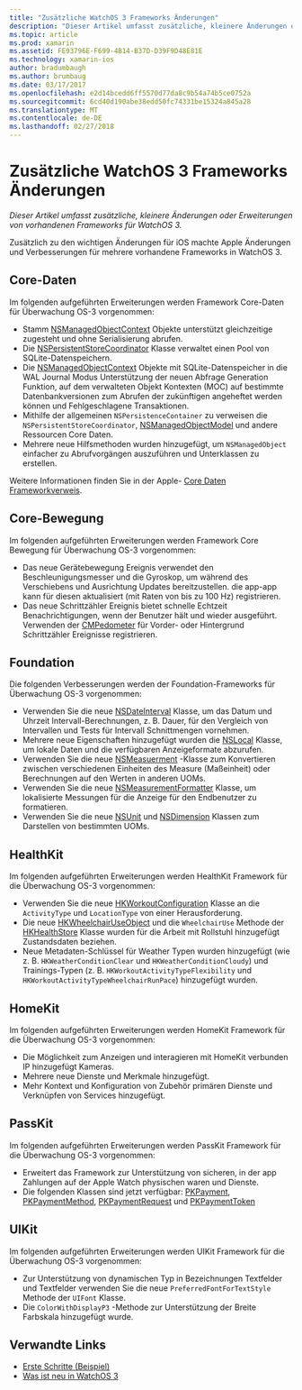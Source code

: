 ```yaml
---
title: "Zusätzliche WatchOS 3 Frameworks Änderungen"
description: "Dieser Artikel umfasst zusätzliche, kleinere Änderungen oder Erweiterungen von vorhandenen Frameworks für WatchOS 3."
ms.topic: article
ms.prod: xamarin
ms.assetid: FE93796E-F699-4B14-B37D-D39F9D48E81E
ms.technology: xamarin-ios
author: bradumbaugh
ms.author: brumbaug
ms.date: 03/17/2017
ms.openlocfilehash: e2d14bcedd6ff5570d77da8c9b54a74b5ce0752a
ms.sourcegitcommit: 6cd40d190abe38edd50fc74331be15324a845a28
ms.translationtype: MT
ms.contentlocale: de-DE
ms.lasthandoff: 02/27/2018
---
```

# <a name="additional-watchos-3-frameworks-changes"></a>Zusätzliche WatchOS 3 Frameworks Änderungen

_Dieser Artikel umfasst zusätzliche, kleinere Änderungen oder Erweiterungen von vorhandenen Frameworks für WatchOS 3._

Zusätzlich zu den wichtigen Änderungen für iOS machte Apple Änderungen und Verbesserungen für mehrere vorhandene Frameworks in WatchOS 3.


## <a name="core-data"></a>Core-Daten

Im folgenden aufgeführten Erweiterungen werden Framework Core-Daten für Überwachung OS-3 vorgenommen:

- Stamm [NSManagedObjectContext](https://developer.apple.com/reference/coredata/nsmanagedobjectcontext) Objekte unterstützt gleichzeitige zugesteht und ohne Serialisierung abrufen.
- Die [NSPersistentStoreCoordinator](https://developer.apple.com/reference/coredata/nspersistentstorecoordinator) Klasse verwaltet einen Pool von SQLite-Datenspeichern.
- Die [NSManagedObjectContext](https://developer.apple.com/reference/coredata/nsmanagedobjectcontext) Objekte mit SQLite-Datenspeicher in die WAL Journal Modus Unterstützung der neuen Abfrage Generation Funktion, auf dem verwalteten Objekt Kontexten (MOC) auf bestimmte Datenbankversionen zum Abrufen der zukünftigen angeheftet werden können und Fehlgeschlagene Transaktionen.
- Mithilfe der allgemeinen `NSPersistenceContainer` zu verweisen die `NSPersistentStoreCoordinator`, [NSManagedObjectModel](https://developer.apple.com/reference/coredata/nsmanagedobjectmodel) und andere Ressourcen Core Daten.
- Mehrere neue Hilfsmethoden wurden hinzugefügt, um `NSManagedObject` einfacher zu Abrufvorgängen auszuführen und Unterklassen zu erstellen.

Weitere Informationen finden Sie in der Apple- [Core Daten Frameworkverweis](https://developer.apple.com/reference/coredata).


## <a name="core-motion"></a>Core-Bewegung

Im folgenden aufgeführten Erweiterungen werden Framework Core Bewegung für Überwachung OS-3 vorgenommen:

- Das neue Gerätebewegung Ereignis verwendet den Beschleunigungsmesser und die Gyroskop, um während des Verschiebens und Ausrichtung Updates bereitzustellen. die app-app kann für diesen aktualisiert (mit Raten von bis zu 100 Hz) registrieren.
- Das neue Schrittzähler Ereignis bietet schnelle Echtzeit Benachrichtigungen, wenn der Benutzer hält und wieder ausgeführt. Verwenden der [CMPedometer](https://developer.apple.com/reference/coremotion/cmpedometer) für Vorder- oder Hintergrund Schrittzähler Ereignisse registrieren.


## <a name="foundation"></a>Foundation

Die folgenden Verbesserungen werden der Foundation-Frameworks für Überwachung OS-3 vorgenommen:

- Verwenden Sie die neue [NSDateInterval](https://developer.apple.com/reference/foundation/nsdateinterval) Klasse, um das Datum und Uhrzeit Intervall-Berechnungen, z. B. Dauer, für den Vergleich von Intervallen und Tests für Intervall Schnittmengen vornehmen.
- Mehrere neue Eigenschaften hinzugefügt wurden die [NSLocal](https://developer.apple.com/reference/foundation/nslocale) Klasse, um lokale Daten und die verfügbaren Anzeigeformate abzurufen.
- Verwenden Sie die neue [NSMeasuerment](https://developer.apple.com/reference/foundation/nsmeasurement) -Klasse zum Konvertieren zwischen verschiedenen Einheiten des Measure (Maßeinheit) oder Berechnungen auf den Werten in anderen UOMs.
- Verwenden Sie die neue [NSMeasurementFormatter](https://developer.apple.com/reference/foundation/nsmeasurementformatter) Klasse, um lokalisierte Messungen für die Anzeige für den Endbenutzer zu formatieren.
- Verwenden Sie die neue [NSUnit](https://developer.apple.com/reference/foundation/nsunit) und [NSDimension](https://developer.apple.com/reference/foundation/nsdimension) Klassen zum Darstellen von bestimmten UOMs.


## <a name="healthkit"></a>HealthKit

Im folgenden aufgeführten Erweiterungen werden HealthKit Framework für die Überwachung OS-3 vorgenommen:

- Verwenden Sie die neue [HKWorkoutConfiguration](https://developer.apple.com/reference/healthkit/hkworkoutconfiguration) Klasse an die `ActivityType` und `LocationType` von einer Herausforderung.
- Die neue [HKWheelchairUseObject](https://developer.apple.com/reference/healthkit/hkwheelchairuseobject) und die `WheelchairUse` Methode der [HKHealthStore](https://developer.apple.com/reference/healthkit/hkhealthstore) Klasse wurden für die Arbeit mit Rollstuhl hinzugefügt Zustandsdaten beziehen.
- Neue Metadaten-Schlüssel für Weather Typen wurden hinzugefügt (wie z. B. `HKWeatherConditionClear` und `HKWeatherConditionCloudy`) und Trainings-Typen (z. B. `HKWorkoutActivityTypeFlexibility` und `HKWorkoutActivityTypeWheelchairRunPace`) hinzugefügt wurden.


## <a name="homekit"></a>HomeKit

Im folgenden aufgeführten Erweiterungen werden HomeKit Framework für die Überwachung OS-3 vorgenommen:

- Die Möglichkeit zum Anzeigen und interagieren mit HomeKit verbunden IP hinzugefügt Kameras.
- Mehrere neue Dienste und Merkmale hinzugefügt.
- Mehr Kontext und Konfiguration von Zubehör primären Dienste und Verknüpfen von Services hinzugefügt.


## <a name="passkit"></a>PassKit

Im folgenden aufgeführten Erweiterungen werden PassKit Framework für die Überwachung OS-3 vorgenommen:

- Erweitert das Framework zur Unterstützung von sicheren, in der app Zahlungen auf der Apple Watch physischen waren und Dienste.
- Die folgenden Klassen sind jetzt verfügbar: [PKPayment](https://developer.apple.com/reference/passkit/pkpayment), [PKPaymentMethod](https://developer.apple.com/reference/passkit/pkpaymentmethod), [PKPaymentRequest](https://developer.apple.com/reference/passkit/pkpaymentrequest) und [PKPaymentToken](https://developer.apple.com/reference/passkit/pkpaymenttoken)


## <a name="uikit"></a>UIKit

Im folgenden aufgeführten Erweiterungen werden UIKit Framework für die Überwachung OS-3 vorgenommen:

- Zur Unterstützung von dynamischen Typ in Bezeichnungen Textfelder und Textfelder verwenden Sie die neue `PreferredFontForTextStyle` Methode der `UIFont` Klasse.
- Die `ColorWithDisplayP3` -Methode zur Unterstützung der Breite Farbskala hinzugefügt wurde.


## <a name="related-links"></a>Verwandte Links

- [Erste Schritte (Beispiel)](https://developer.xamarin.com/samples/monotouch/WatchKit/)
- [Was ist neu in WatchOS 3](https://developer.apple.com/library/prerelease/content/releasenotes/General/WhatsNewInwatchOS/Articles/watchOS3.html#//apple_ref/doc/uid/TP40017085-SW1)
